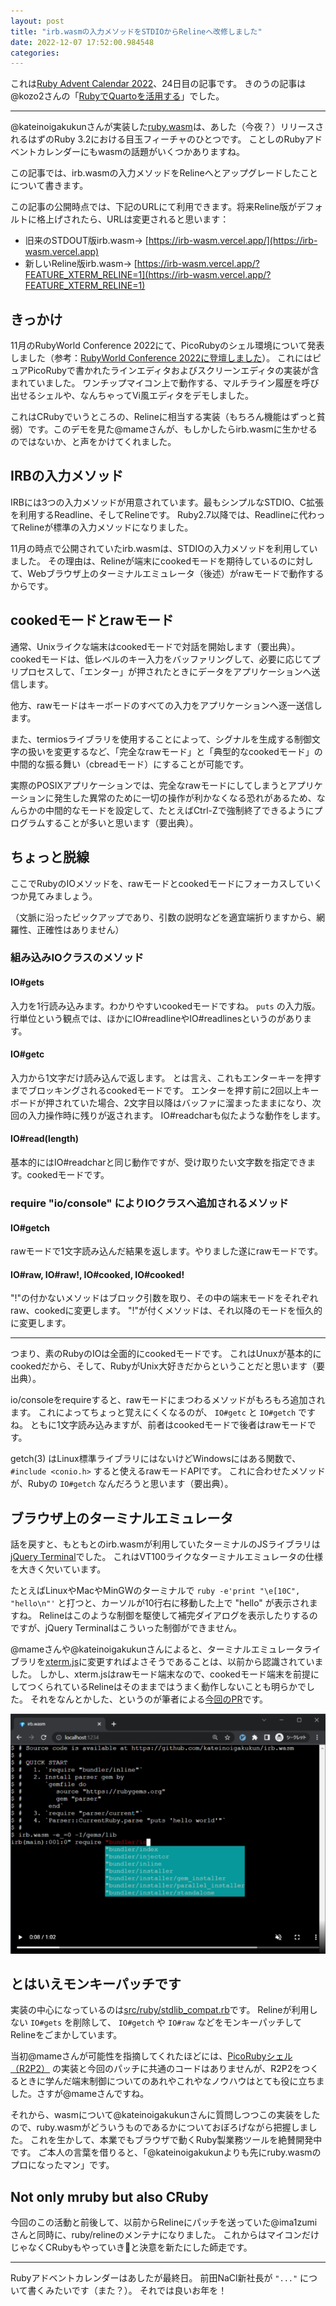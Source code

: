 ```yaml
---
layout: post
title: "irb.wasmの入力メソッドをSTDIOからRelineへ改修しました"
date: 2022-12-07 17:52:00.984548
categories: 
---
```


これは[Ruby Advent Calendar 2022](https://qiita.com/advent-calendar/2022/ruby)、24日目の記事です。
きのうの記事は@kozo2さんの「[RubyでQuartoを活用する](https://qiita.com/kozo2/items/229af214dbc9662e4749)」でした。

----

@kateinoigakukunさんが実装した[ruby.wasm](https://github.com/ruby/ruby.wasm)は、あした（今夜？）リリースされるはずのRuby 3.2における目玉フィーチャのひとつです。
ことしのRubyアドベントカレンダーにもwasmの話題がいくつかありますね。


この記事では、irb.wasmの入力メソッドをRelineへとアップグレードしたことについて書きます。


この記事の公開時点では、下記のURLにて利用できます。将来Reline版がデフォルトに格上げされたら、URLは変更されると思います：

- 旧来のSTDOUT版irb.wasm→ [https://irb-wasm.vercel.app/](https://irb-wasm.vercel.app)
- 新しいReline版irb.wasm→ [https://irb-wasm.vercel.app/?FEATURE_XTERM_RELINE=1](https://irb-wasm.vercel.app/?FEATURE_XTERM_RELINE=1)

## きっかけ

11月のRubyWorld Conference 2022にて、PicoRubyのシェル環境について発表しました（参考：[RubyWorld Conference 2022に登壇しました](https://shimane.monstar-lab.com/hasumin/RubyWorld-Conference-2022)）。
これにはピュアPicoRubyで書かれたラインエディタおよびスクリーンエディタの実装が含まれていました。
ワンチップマイコン上で動作する、マルチライン履歴を呼び出せるシェルや、なんちゃってVi風エディタをデモしました。


これはCRubyでいうところの、Relineに相当する実装（もちろん機能はずっと貧弱）です。このデモを見た@mameさんが、もしかしたらirb.wasmに生かせるのではないか、と声をかけてくれました。

## IRBの入力メソッド

IRBには3つの入力メソッドが用意されています。最もシンプルなSTDIO、C拡張を利用するReadline、そしてRelineです。
Ruby2.7以降では、Readlineに代わってRelineが標準の入力メソッドになりました。


11月の時点で公開されていたirb.wasmは、STDIOの入力メソッドを利用していました。
その理由は、Relineが端末にcookedモードを期待しているのに対して、Webブラウザ上のターミナルエミュレータ（後述）がrawモードで動作するからです。

## cookedモードとrawモード

通常、Unixライクな端末はcookedモードで対話を開始します（要出典）。
cookedモードは、低レベルのキー入力をバッファリングして、必要に応じてプリプロセスして、「エンター」が押されたときにデータをアプリケーションへ送信します。


他方、rawモードはキーボードのすべての入力をアプリケーションへ逐一送信します。


また、termiosライブラリを使用することによって、シグナルを生成する制御文字の扱いを変更するなど、「完全なrawモード」と「典型的なcookedモード」の中間的な振る舞い（cbreadモード）にすることが可能です。

実際のPOSIXアプリケーションでは、完全なrawモードにしてしまうとアプリケーションに発生した異常のために一切の操作が利かなくなる恐れがあるため、なんらかの中間的なモードを設定して、たとえばCtrl-Zで強制終了できるようにプログラムすることが多いと思います（要出典）。

## ちょっと脱線

ここでRubyのIOメソッドを、rawモードとcookedモードにフォーカスしていくつか見てみましょう。


（文脈に沿ったピックアップであり、引数の説明などを適宜端折りますから、網羅性、正確性はありません）

### 組み込みIOクラスのメソッド

#### IO#gets
入力を1行読み込みます。わかりやすいcookedモードですね。
`puts` の入力版。
行単位という観点では、ほかにIO#readlineやIO#readlinesというのがあります。


#### IO#getc

入力から1文字だけ読み込んで返します。
とは言え、これもエンターキーを押すまでブロッキングされるcookedモードです。
エンターを押す前に2回以上キーボードが押されていた場合、2文字目以降はバッファに溜まったままになり、次回の入力操作時に残りが返されます。
IO#readcharも似たような動作をします。


#### IO#read(length)

基本的にはIO#readcharと同じ動作ですが、受け取りたい文字数を指定できます。cookedモードです。

### require "io/console" によりIOクラスへ追加されるメソッド

#### IO#getch

rawモードで1文字読み込んだ結果を返します。やりました遂にrawモードです。


#### IO#raw, IO#raw!, IO#cooked, IO#cooked!

"!"の付かないメソッドはブロック引数を取り、その中の端末モードをそれぞれraw、cookedに変更します。
"!"が付くメソッドは、それ以降のモードを恒久的に変更します。

----

つまり、素のRubyのIOは全面的にcookedモードです。
これはUnuxが基本的にcookedだから、そして、RubyがUnix大好きだからということだと思います（要出典）。


io/consoleをrequireすると、rawモードにまつわるメソッドがもろもろ追加されます。
これによってちょっと覚えにくくなるのが、 `IO#getc` と `IO#getch` ですね。
ともに1文字読み込みますが、前者はcookedモードで後者はrawモードです。


getch(3) はLinux標準ライブラリにはないけどWindowsにはある関数で、 `#include <conio.h>` すると使えるrawモードAPIです。
これに合わせたメソッドが、Rubyの `IO#getch` なんだろうと思います（要出典）。

## ブラウザ上のターミナルエミュレータ

話を戻すと、もともとのirb.wasmが利用していたターミナルのJSライブラリは[jQuery Terminal](https://terminal.jcubic.pl/)でした。
これはVT100ライクなターミナルエミュレータの仕様を大きく欠いています。


たとえばLinuxやMacやMinGWのターミナルで `ruby -e'print "\e[10C", "hello\n"'` と打つと、カーソルが10行右に移動した上で "hello" が表示されますね。
Relineはこのような制御を駆使して補完ダイアログを表示したりするのですが、jQuery Terminalはこういった制御ができません。


@mameさんや@kateinoigakukunさんによると、ターミナルエミュレータライブラリを[xterm.js](https://xtermjs.org/)に変更すればよさそうであることは、以前から認識されていました。
しかし、xterm.jsはrawモード端末なので、cookedモード端末を前提にしてつくられているRelineはそのままではうまく動作しないことも明らかでした。
それをなんとかした、というのが筆者による[今回のPR](https://github.com/kateinoigakukun/irb.wasm/pull/14)です。

![](/assets/images/202212/Reline___xterm.js_by_hasumikin___Pull_Request__14_.png)

## とはいえモンキーパッチです

実装の中心になっているのは[src/ruby/stdlib_compat.rb](https://github.com/kateinoigakukun/irb.wasm/pull/14/files#diff-156ccbf53cae75c2ae15b2833bba97ddf6689cc25744a956c0f4dfeee15e81e4)です。
Relineが利用しない `IO#gets` を削除して、 `IO#getch` や `IO#raw` などをモンキーパッチしてRelineをごまかしています。


当初@mameさんが可能性を指摘してくれたほどには、[PicoRubyシェル（R2P2）](https://github.com/picoruby/r2p2) の実装と今回のパッチに共通のコードはありませんが、R2P2をつくるときに学んだ端末制御についてのあれやこれやなノウハウはとても役に立ちました。さすが@mameさんですね。


それから、wasmについて@kateinoigakukunさんに質問しつつこの実装をしたので、ruby.wasmがどういうものであるかについておぼろげながら把握しました。
これを生かして、本業でもブラウザで動くRuby製業務ツールを絶賛開発中です。
ご本人の言葉を借りると、「@kateinoigakukunよりも先にruby.wasmのプロになったマン」です。

## Not only mruby but also CRuby

今回のこの活動と前後して、以前からRelineにパッチを送っていた@ima1zumiさんと同時に、ruby/relineのメンテナになりました。
これからはマイコンだけじゃなくCRubyもやっていき💪と決意を新たにした師走です。

----

Rubyアドベントカレンダーはあしたが最終日。
前田NaCl新社長が `"..."` について書くみたいです（また？）。
それでは良いお年を！

